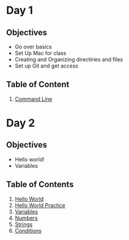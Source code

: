 # Day 1

## Objectives
- Go over basics
- Set Up Mac for class
- Creating and Organizing directiries and files
- Set up Git and get access

## Table of Content
1. [Command Line](https://github.com/shoel-uddin/Digital-Crafts-Classes/blob/master/day1/command-line.md)

# Day 2

## Objectives
- Hello world!
- Variables

## Table of Contents
1. [Hello World]()
2. [Hello World Practice]()
3. [Variables]()
4. [Numbers]()
5. [Strings]()
6. [Conditions]()